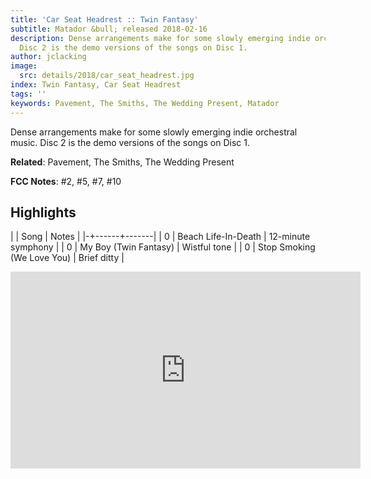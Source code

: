 ```yaml
---
title: 'Car Seat Headrest :: Twin Fantasy'
subtitle: Matador &bull; released 2018-02-16
description: Dense arrangements make for some slowly emerging indie orchestral music.
  Disc 2 is the demo versions of the songs on Disc 1.
author: jclacking
image:
  src: details/2018/car_seat_headrest.jpg
index: Twin Fantasy, Car Seat Headrest
tags: ''
keywords: Pavement, The Smiths, The Wedding Present, Matador
---
```

Dense arrangements make for some slowly emerging indie orchestral music. Disc 2 is the demo versions of the songs on Disc 1.<!--more-->

**Related**: Pavement, The Smiths, The Wedding Present

**FCC Notes**: #2, #5, #7, #10

## Highlights

| | Song | Notes |
|-+------+-------|
| 0 | Beach Life-In-Death | 12-minute symphony |
| 0 | My Boy (Twin Fantasy) | Wistful tone |
| 0 | Stop Smoking (We Love You) | Brief ditty |

<div class="tlo-detail-video"><iframe width="560" height="315" src="https://www.youtube.com/embed/sNqJFVOKaU0" frameborder="0" allow="autoplay; encrypted-media" allowfullscreen></iframe></div>

